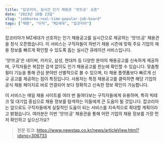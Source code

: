 ```yaml
---
title: "잡코리아, 실시간 인기 채용관 '앗뜨공' 오픈"
date: "2023년 10월 23일"
slug: "jobkorea-real-time-popular-job-board"
tags: ["채용", "이직", "MZ세대", "잡코리아"]
---
```


잡코리아가 MZ세대가 선호하는 인기 채용공고를 실시간으로 제공하는 '앗!뜨공' 채용관을 정식 오픈했습니다. 이 서비스는 구직자들이 하반기 채용 시즌에 맞춰 주요 기업의 채용 정보를 빠르게 확인할 수 있도록 돕는 실시간 큐레이션 서비스입니다.

'앗!뜨공'은 네이버, 카카오, 삼성, 현대차 등 다양한 분야의 채용공고를 신속하게 제공하며, 구직자들은 복잡한 검색 없이도 인기 채용공고를 한눈에 확인할 수 있습니다. 맞춤형 필터 기능을 통해 관심 분야만 선별적으로 볼 수 있으며, 타 채용 플랫폼보다 빠르게 신규 공고를 제공하는 점이 특징입니다. 사용자는 특정 채용공고를 클릭하면 해당 기업의 공식 채용 페이지로 바로 연결되어 보다 정확하고 신속한 정보 확인이 가능합니다.

이 서비스는 매일 채용 사이트를 여러 번 들여다보는 구직자들에게 유용하며, 특히 빅테크 및 대기업 중심으로 채용 정보를 탐색하는 이들에게 큰 도움이 될 것입니다. 잡코리아는 앞으로도 구직자들에게 실질적인 도움이 되는 서비스를 지속적으로 확대할 계획이라고 밝혔습니다. 여러분은 이번 '앗!뜨공' 채용관을 통해 어떤 기업의 채용 정보를 가장 먼저 확인하고 싶으신가요?

> 원문 링크: https://www.newstap.co.kr/news/articleView.html?idxno=306733
